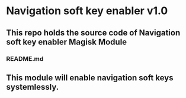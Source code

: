 # Navigation soft key enabler v1.0

## This repo holds the source code of Navigation soft key enabler Magisk Module

### README.md
## This module will enable navigation soft keys systemlessly.
